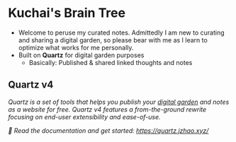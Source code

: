 # Kuchai's Brain Tree
- Welcome to peruse my curated notes. Admittedly I am new to curating and sharing a digital garden, so please bear with me as I learn to optimize what works for me personally. 
- Built on **Quartz** for digital garden purposes
	- Basically: Published & shared linked thoughts and notes

## Quartz v4

*Quartz is a set of tools that helps you publish your [digital garden](https://jzhao.xyz/posts/networked-thought) and notes as a website for free.*
*Quartz v4 features a from-the-ground rewrite focusing on end-user extensibility and ease-of-use.*

*🔗 Read the documentation and get started: https://quartz.jzhao.xyz/*

